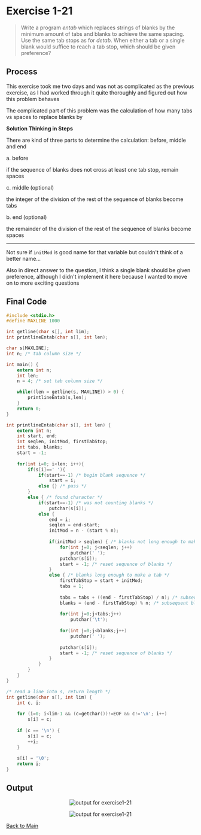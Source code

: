 # Exercise 1-21
> Write a program *entab* which replaces strings of blanks by the minimum amount of tabs and blanks 
> to achieve the same spacing. Use the same tab stops as for *detab*. 
> When either a tab or a single blank would suffice to reach a tab stop, which should be given preference?

## Process

This exercise took me two days and was not as complicated as the previous exercise, as I had worked through it quite thoroughly and figured out how
this problem behaves

The complicated part of this problem was the calculation of how many tabs vs spaces to replace blanks by

**Solution Thinking in Steps**

There are kind of three parts to determine the calculation: before, middle and end

a. before

if the sequence of blanks does not cross at least one tab stop, remain spaces

c. middle (optional)

the integer of the division of the rest of the sequence of blanks become tabs

b. end (optional)

the remainder of the division of the rest of the sequence of blanks become spaces

---
Not sure if `initMod` is good name for that variable but couldn't think of a better name...

Also in direct answer to the question, I think a single blank should be given preference, 
although I didn't implement it here because I wanted to move on to more exciting questions

## Final Code
```c
#include <stdio.h>
#define MAXLINE 1000

int getline(char s[], int lim);
int printlineEntab(char s[], int len);

char s[MAXLINE];
int n; /* tab column size */

int main() {
	extern int n;
	int len;
	n = 4; /* set tab column size */

	while((len = getline(s, MAXLINE)) > 0) {
		printlineEntab(s,len);
	}
	return 0;
}

int printlineEntab(char s[], int len) {
	extern int n;
	int start, end;
	int seqlen, initMod, firstTabStop;
	int tabs, blanks;
	start = -1;
	
	for(int i=0; i<len; i++){
		if(s[i]==' '){
			if(start==-1) /* begin blank sequence */
				start = i;	
			else {} /* pass */			
		}
		else { /* found character */
			if(start==-1) /* was not counting blanks */
				putchar(s[i]);
			else {
				end = i;
				seqlen = end-start;
				initMod = n - (start % n);
				
				if(initMod > seqlen) { /* blanks not long enough to make a tab */
					for(int j=0; j<seqlen; j++)
						putchar(' ');
					putchar(s[i]);
					start = -1; /* reset sequence of blanks */
				}					
				else { /* blanks long enough to make a tab */
					firstTabStop = start + initMod;
					tabs = 1;
					
					tabs = tabs + ((end - firstTabStop) / n); /* subsequent tabs to add (if any) */
					blanks = (end - firstTabStop) % n; /* subsequent blanks to add (if any) */
					
					for(int j=0;j<tabs;j++)
						putchar('\t');
					
					for(int j=0;j<blanks;j++)
						putchar(' ');
					
					putchar(s[i]);
					start = -1; /* reset sequence of blanks */
				}
			}		
		}
	}
}

/* read a line into s, return length */
int getline(char s[], int lim) {
	int c, i;
	
	for (i=0; i<lim-1 && (c=getchar())!=EOF && c!='\n'; i++)
		s[i] = c;
	
	if (c == '\n') {
		s[i] = c;
		++i;
	}
	
	s[i] = '\0';
	return i;
}
```

## Output
<p align="center">
    <image src="../assets/exercise1-21_output1.jpg" alt="output for exercise1-21" />
</p>

<p align="center">
    <image src="../assets/exercise1-21_output2.jpg" alt="output for exercise1-21" />
</p>

[Back to Main](../readme.md)
